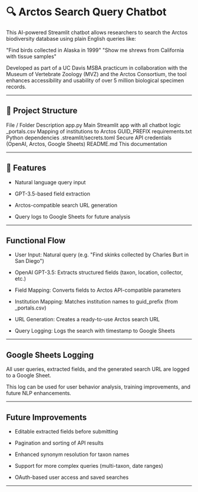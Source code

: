 # 🔍 Arctos Search Query Chatbot
This AI-powered Streamlit chatbot allows researchers to search the Arctos biodiversity database using plain English queries like:

"Find birds collected in Alaska in 1999"
"Show me shrews from California with tissue samples"

Developed as part of a UC Davis MSBA practicum in collaboration with the Museum of Vertebrate Zoology (MVZ) and the Arctos Consortium, the tool enhances accessibility and usability of over 5 million biological specimen records.

---

## 📁 Project Structure
File / Folder	Description
app.py	Main Streamlit app with all chatbot logic
_portals.csv	Mapping of institutions to Arctos GUID_PREFIX
requirements.txt	Python dependencies
.streamlit/secrets.toml	Secure API credentials (OpenAI, Arctos, Google Sheets)
README.md	This documentation

--- 

## 🔧 Features

- Natural language query input

- GPT-3.5-based field extraction

- Arctos-compatible search URL generation

- Query logs to Google Sheets for future analysis

---

## Functional Flow 

- User Input: Natural query (e.g. "Find skinks collected by Charles Burt in San Diego")

- OpenAI GPT-3.5: Extracts structured fields (taxon, location, collector, etc.)

- Field Mapping: Converts fields to Arctos API-compatible parameters

- Institution Mapping: Matches institution names to guid_prefix (from _portals.csv)

- URL Generation: Creates a ready-to-use Arctos search URL

- Query Logging: Logs the search with timestamp to Google Sheets

--- 
## Google Sheets Logging

All user queries, extracted fields, and the generated search URL are logged to a Google Sheet.

This log can be used for user behavior analysis, training improvements, and future NLP enhancements.


--- 

## Future Improvements

- Editable extracted fields before submitting

- Pagination and sorting of API results

- Enhanced synonym resolution for taxon names

- Support for more complex queries (multi-taxon, date ranges)

- OAuth-based user access and saved searches


---
